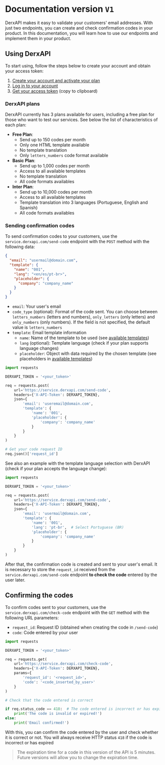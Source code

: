 # Documentation version `V1`

DerxAPI makes it easy to validate your customers' email addresses. With just two endpoints, you can create and check confirmation codes in your product. In this documentation, you will learn how to use our endpoints and implement them in your product.

## Using DerxAPI

To start using, follow the steps below to create your account and obtain your access token:

1. [Create your account and activate your plan](https://derxapi.com/register)
2. [Log in to your account](https://derxapi.com/login)
3. [Get your access token](https://derxapi.com/token) (copy to clipboard)

### DerxAPI plans

DerxAPI currently has 3 plans available for users, including a free plan for those who want to test our services. See below the list of characteristics of each plan:

- **Free Plan**:
  - Send up to 150 codes per month
  - Only one HTML template available
  - No template translation
  - Only `letters_numbers` code format available
- **Basic Plan**:
  - Send up to 1,000 codes per month
  - Access to all available templates
  - No template translation
  - All code formats availables
- **Inter Plan**:
  - Send up to 10,000 codes per month
  - Access to all available templates
  - Template translation into 3 languages ​​(Portuguese, English and Spanish)
  - All code formats availables

### Sending confirmation codes

To send confirmation codes to your customers, use the `service.derxapi.com/send-code` endpoint with the `POST` method with the following data:

```json
{
  "email": "usermail@domain.com",
  "template": {
    "name": "001",
    "lang": "<en/es/pt-br>",
    "placeholder": {
      "company": "company_name"
    }
  } 
}
```

- `email`: Your user's email
- `code_type` (optional): Format of the code sent. You can choose between `letters_numbers` (letters and numbers), `only_letters` (only letters) and `only_numbers` (only numbers). If the field is not specified, the default value is `letters_numbers`
- `template`: Email template information
  - `name`: Name of the template to be used (see [available templates](https://github.com/firlast/derxapi-docs/blob/main/docs/templates.md))
  - `lang` (optional): Template language (check if your plan supports language changes)
  - `placeholder`: Object with data required by the chosen template (see placeholders in [available templates](https://github.com/firlast/derxapi-docs/blob/main/docs/templates.md))

```python
import requests

DERXAPI_TOKEN = '<your_token>'

req = requests.post(
    url='https://service.derxapi.com/send-code',
    headers={'X-API-Token': DERXAPI_TOKEN},
    json={
        'email': 'useremail@domain.com',
        'template': {
            'name': '001',
            'placeholder': {
                'company': 'company_name'
            }
        } 
    }
)

# Get your code request ID
req.json()['request_id']
```

See also an example with the template language selection with DerxAPI (check if your plan accepts the language change):

```python
import requests

DERXAPI_TOKEN = '<your_token>'

req = requests.post(
    url='https://service.derxapi.com/send-code',
    headers={'X-API-Token': DERXAPI_TOKEN},
    json={
        'email': 'usermail@domain.com',
        'template': {
            'name': '001',
            'lang': 'pt-br',  # Select Portuguese (BR)
            'placeholder': {
                'company': 'company_name'
            }
        } 
    }
)
```

After that, the confirmation code is created and sent to your user's email. It is necessary to store the `request_id` received from the `service.derxapi.com/send-code` endpoint **to check the code** entered by the user later.

## Confirming the codes

To confirm codes sent to your customers, use the `service.derxapi.com/check-code` endpoint with the `GET` method with the following URL parameters:

- `request_id`: Request ID (obtained when creating the code in `/send-code`)
- `code`: Code entered by your user

```python
import requests

DERXAPI_TOKEN = '<your_token>'

req = requests.get(
    url='https://service.derxapi.com/check-code',
    headers={'X-API-Token': DERXAPI_TOKEN},
    params={
        'request_id': '<request_id>',
        'code': '<code_inserted_by_user>'
    }
)

# Check that the code entered is correct

if req.status_code == 418:  # The code entered is incorrect or has expired
    print('The code is invalid or expired!')
else:
    print('Email confirmed!')
```

With this, you can confirm the code entered by the user and check whether it is correct or not. You will always receive HTTP status `418` if the code is incorrect or has expired

> The expiration time for a code in this version of the API is 5 minutes. Future versions will allow you to change the expiration time.
